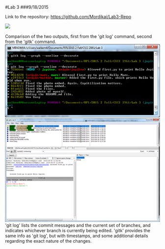 #Lab 3
###9/18/2015

Link to the repository: https://github.com/Mordikai/Lab3-Repo

![](http://i.imgur.com/vufPF8F.jpg?2)

Comparison of the two outputs, first from the 'git log' command, second from the 'gitk' command.
![](Images/L3P1_git_log.png)
![](Images/L3P1_gitk.png)
'git log' lists the commit messages and the current set of branches, and indicates whichever branch is currently being edited.
'gitk' provides the same info as 'git log', but with timestamps, and some additional details regarding the exact nature of the changes.
